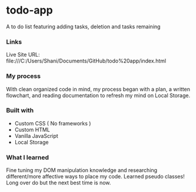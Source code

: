 # todo-app
A to do list featuring adding tasks, deletion and tasks remaining


### Links
Live Site URL: file:///C:/Users/Shani/Documents/GitHub/todo%20app/index.html

### My process
With clean organized code in mind, my process began with a plan, a written flowchart, and reading documentation to 
refresh my mind on Local Storage.


### Built with

- Custom CSS ( No frameworks )
- Custom HTML
- Vanilla JavaScript
- Local Storage


### What I learned

Fine tuning my DOM manipulation knowledge and researching different/more affective ways to place my code. 
Learned pseudo classes! Long over do but the next best time is now.
